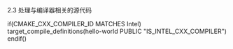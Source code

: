 2.3 处理与编译器相关的源代码

if(CMAKE_CXX_COMPILER_ID MATCHES Intel)
  target_compile_definitions(hello-world PUBLIC "IS_INTEL_CXX_COMPILER")
endif()


